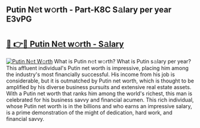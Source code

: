 ## Putin N𝚎t w𝚘rth - Part-K8C S𝚊lary per year E3vPG

# <h2><a href="http://gc0md3u.nevu.top/?p=Putin">🔗 👉🔴 Putin N𝚎t w𝚘rth - S𝚊lary</a></h2>

[![Putin N𝚎t W𝚘rth](https://i.imgur.com/Oavwk0R.jpeg)](http://gc0md3u.nevu.top/?p=Putin)
What is Putin n𝚎t w𝚘rth? What is Putin s𝚊lary per year?
This affluent individual's Putin net worth is impressive, placing him among the industry's most financially successful. His income from his job is considerable, but it is outmatched by Putin net worth, which is thought to be amplified by his diverse business pursuits and extensive real estate assets. With a Putin net worth that ranks him among the world's richest, this man is celebrated for his business savvy and financial acumen. This rich individual, whose Putin net worth is in the billions and who earns an impressive salary, is a prime demonstration of the might of dedication, hard work, and financial savvy.

